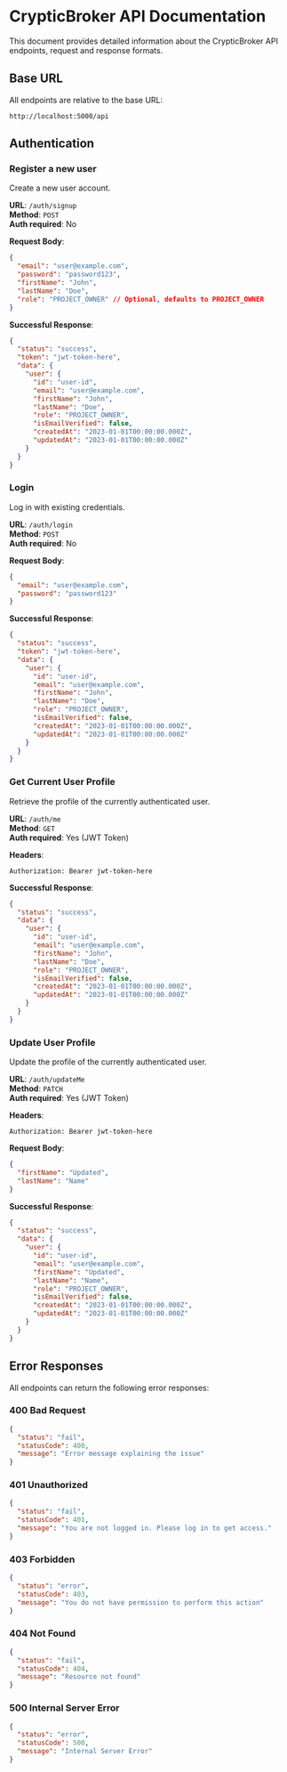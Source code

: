 # CrypticBroker API Documentation

This document provides detailed information about the CrypticBroker API endpoints, request and response formats.

## Base URL

All endpoints are relative to the base URL:

```
http://localhost:5000/api
```

## Authentication

### Register a new user

Create a new user account.

**URL**: `/auth/signup`  
**Method**: `POST`  
**Auth required**: No

**Request Body**:

```json
{
  "email": "user@example.com",
  "password": "password123",
  "firstName": "John", 
  "lastName": "Doe",
  "role": "PROJECT_OWNER" // Optional, defaults to PROJECT_OWNER
}
```

**Successful Response**:

```json
{
  "status": "success",
  "token": "jwt-token-here",
  "data": {
    "user": {
      "id": "user-id",
      "email": "user@example.com",
      "firstName": "John",
      "lastName": "Doe",
      "role": "PROJECT_OWNER",
      "isEmailVerified": false,
      "createdAt": "2023-01-01T00:00:00.000Z",
      "updatedAt": "2023-01-01T00:00:00.000Z"
    }
  }
}
```

### Login

Log in with existing credentials.

**URL**: `/auth/login`  
**Method**: `POST`  
**Auth required**: No

**Request Body**:

```json
{
  "email": "user@example.com",
  "password": "password123"
}
```

**Successful Response**:

```json
{
  "status": "success",
  "token": "jwt-token-here",
  "data": {
    "user": {
      "id": "user-id",
      "email": "user@example.com",
      "firstName": "John",
      "lastName": "Doe",
      "role": "PROJECT_OWNER",
      "isEmailVerified": false,
      "createdAt": "2023-01-01T00:00:00.000Z",
      "updatedAt": "2023-01-01T00:00:00.000Z"
    }
  }
}
```

### Get Current User Profile

Retrieve the profile of the currently authenticated user.

**URL**: `/auth/me`  
**Method**: `GET`  
**Auth required**: Yes (JWT Token)

**Headers**:

```
Authorization: Bearer jwt-token-here
```

**Successful Response**:

```json
{
  "status": "success",
  "data": {
    "user": {
      "id": "user-id",
      "email": "user@example.com",
      "firstName": "John",
      "lastName": "Doe",
      "role": "PROJECT_OWNER",
      "isEmailVerified": false,
      "createdAt": "2023-01-01T00:00:00.000Z",
      "updatedAt": "2023-01-01T00:00:00.000Z"
    }
  }
}
```

### Update User Profile

Update the profile of the currently authenticated user.

**URL**: `/auth/updateMe`  
**Method**: `PATCH`  
**Auth required**: Yes (JWT Token)

**Headers**:

```
Authorization: Bearer jwt-token-here
```

**Request Body**:

```json
{
  "firstName": "Updated",
  "lastName": "Name"
}
```

**Successful Response**:

```json
{
  "status": "success",
  "data": {
    "user": {
      "id": "user-id",
      "email": "user@example.com",
      "firstName": "Updated",
      "lastName": "Name",
      "role": "PROJECT_OWNER",
      "isEmailVerified": false,
      "createdAt": "2023-01-01T00:00:00.000Z",
      "updatedAt": "2023-01-01T00:00:00.000Z"
    }
  }
}
```

## Error Responses

All endpoints can return the following error responses:

### 400 Bad Request

```json
{
  "status": "fail",
  "statusCode": 400,
  "message": "Error message explaining the issue"
}
```

### 401 Unauthorized

```json
{
  "status": "fail",
  "statusCode": 401,
  "message": "You are not logged in. Please log in to get access."
}
```

### 403 Forbidden

```json
{
  "status": "error",
  "statusCode": 403,
  "message": "You do not have permission to perform this action"
}
```

### 404 Not Found

```json
{
  "status": "fail",
  "statusCode": 404,
  "message": "Resource not found"
}
```

### 500 Internal Server Error

```json
{
  "status": "error",
  "statusCode": 500,
  "message": "Internal Server Error"
}
``` 